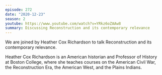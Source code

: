```yaml
---
episode: 272
date: "2020-12-23"
season: 2
youtube: https://www.youtube.com/watch?v=YRkz6oZAAw8
summary: Discussing Reconstruction and its contemporary relevance
---
```

We are joined by Heather Cox Richardson to talk Reconstruction and its contemporary relevance.

Heather Cox Richardson is an American historian and Professor of History at Boston College, where she teaches courses on the American Civil War, the Reconstruction Era, the American West, and the Plains Indians.
